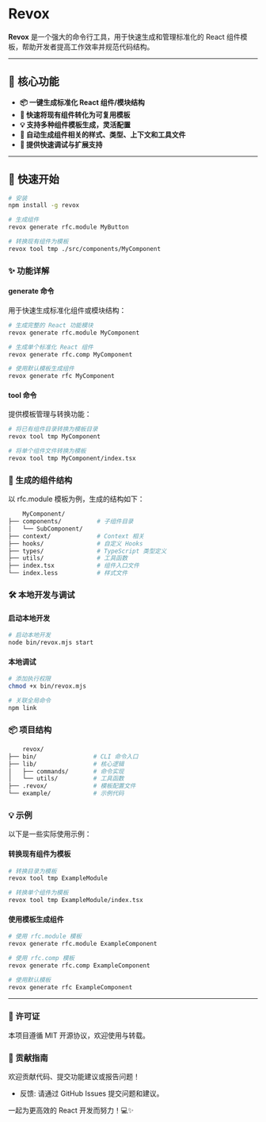 # Revox

**Revox** 是一个强大的命令行工具，用于快速生成和管理标准化的 React 组件模板，帮助开发者提高工作效率并规范代码结构。

---

## 🎉 核心功能

- **📦 一键生成标准化 React 组件/模块结构**
- **🔧 快速将现有组件转化为可复用模板**
- **💡 支持多种组件模板生成，灵活配置**
- **🎨 自动生成组件相关的样式、类型、上下文和工具文件**
- **🚀 提供快速调试与扩展支持**

---

## 🚀 快速开始

```bash
# 安装
npm install -g revox

# 生成组件
revox generate rfc.module MyButton

# 转换现有组件为模板
revox tool tmp ./src/components/MyComponent
```


### ✨ 功能详解

#### generate 命令
用于快速生成标准化组件或模块结构：

```bash
# 生成完整的 React 功能模块
revox generate rfc.module MyComponent

# 生成单个标准化 React 组件
revox generate rfc.comp MyComponent

# 使用默认模板生成组件
revox generate rfc MyComponent
```

#### tool 命令
提供模板管理与转换功能：

```bash
# 将已有组件目录转换为模板目录
revox tool tmp MyComponent

# 将单个组件文件转换为模板
revox tool tmp MyComponent/index.tsx
```

### 📁 生成的组件结构
以 rfc.module 模板为例，生成的结构如下：
    
```bash
    MyComponent/
├── components/          # 子组件目录
│   └── SubComponent/     
├── context/             # Context 相关
├── hooks/               # 自定义 Hooks
├── types/               # TypeScript 类型定义
├── utils/               # 工具函数
├── index.tsx            # 组件入口文件
└── index.less           # 样式文件
```

### 🛠️ 本地开发与调试

#### 启动本地开发
    
```bash
# 启动本地开发
node bin/revox.mjs start
```

#### 本地调试
    
```bash
# 添加执行权限
chmod +x bin/revox.mjs

# 关联全局命令
npm link
```

### 📦 项目结构
    
```bash
    revox/
├── bin/                # CLI 命令入口
├── lib/                # 核心逻辑
│   ├── commands/       # 命令实现
│   └── utils/          # 工具函数
├── .revox/             # 模板配置文件
└── example/            # 示例代码
```

### 💡 示例
以下是一些实际使用示例：
#### 转换现有组件为模板
```bash
# 转换目录为模板
revox tool tmp ExampleModule

# 转换单个组件为模板
revox tool tmp ExampleModule/index.tsx
```

#### 使用模板生成组件
```bash
# 使用 rfc.module 模板
revox generate rfc.module ExampleComponent

# 使用 rfc.comp 模板
revox generate rfc.comp ExampleComponent

# 使用默认模板
revox generate rfc ExampleComponent
```

---

### 📜 许可证

本项目遵循 MIT 开源协议，欢迎使用与转载。

### 🙌 贡献指南

欢迎贡献代码、提交功能建议或报告问题！
- 反馈: 请通过 GitHub Issues 提交问题和建议。

一起为更高效的 React 开发而努力！💻✨